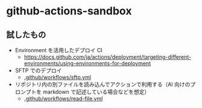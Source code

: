 # github-actions-sandbox

## 試したもの

- Environment を活用したデプロイ CI
  - https://docs.github.com/ja/actions/deployment/targeting-different-environments/using-environments-for-deployment
- SFTP でのデプロイ
  - [.github/workflows/sftp.yml](.github/workflows/sftp.yml)
- リポジトリ内の別ファイルを読み込んでアクションで利用する（AI 向けのプロンプトを markdown で記述している場合などを想定）
  - [.github/workflows/read-file.yml](.github/workflows/read-file.yml)
